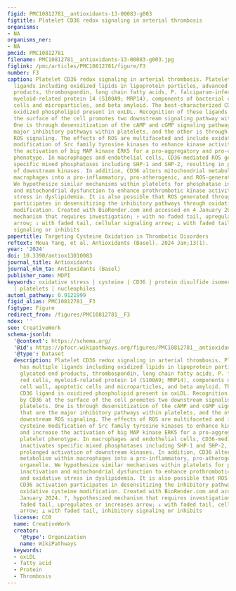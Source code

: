 ```yaml
---
figid: PMC10812781__antioxidants-13-00083-g003
figtitle: Platelet CD36 redox signaling in arterial thrombosis
organisms:
- NA
organisms_ner:
- NA
pmcid: PMC10812781
filename: PMC10812781__antioxidants-13-00083-g003.jpg
figlink: /pmc/articles/PMC10812781/figure/F3
number: F3
caption: Platelet CD36 redox signaling in arterial thrombosis. Platelet CD36 has multiple
  ligands including oxidized lipids in lipoprotein particles, advanced glycated end
  products, thrombospondin, long chain fatty acids, P. falciparum-infected red cells,
  myeloid-related protein 14 (S100A9; MRP14), components of bacterial cell wall, apoptotic
  cells and microparticles, and beta amyloid. The best-characterized CD36 ligand is
  oxidized phospholipid present in oxLDL. Recognition of these ligands by CD36 at
  the surface of the cell promotes two downstream signaling pathway within platelets.
  One is through desensitization of the cAMP and cGMP signaling pathway that are the
  major inhibitory pathways within platelets, and the other is through downstream
  ROS signaling. The effects of ROS are multifaceted and include oxidative cysteine
  modification of Src family tyrosine kinases to enhance kinase activity and increase
  the activation of big MAP kinase ERK5 for a pro-aggregatory and pro-coagulant platelet
  phenotype. In macrophages and endothelial cells, CD36-mediated ROS generation inactivates
  specific mixed phosphatases including SHP-1 and SHP-2, resulting in prolonged activation
  of downstream kinases. In addition, CD36 alters mitochondrial metabolism within
  macrophages into a pro-inflammatory, pro-atherogenic, and ROS-generating organelle.
  We hypothesize similar mechanisms within platelets for phosphatase inactivation
  and mitochondrial dysfunction to enhance prothrombotic kinase activity and oxidative
  stress in dyslipidemia. It is also possible that ROS generated through CD36 activation
  participates in desensitizing the inhibitory pathways through oxidative cysteine
  modification. Created with BioRender.com and accessed on 4 January 2024. ?, hypothesized
  mechanism that requires investigation; ↑ with no faded tail, upregulates or increases
  arrow; ↓ with faded tail, cellular signaling arrow; ⊥ with faded tail, inhibitory
  signaling or inhibits
papertitle: Targeting Cysteine Oxidation in Thrombotic Disorders
reftext: Moua Yang, et al. Antioxidants (Basel). 2024 Jan;13(1).
year: '2024'
doi: 10.3390/antiox13010083
journal_title: Antioxidants
journal_nlm_ta: Antioxidants (Basel)
publisher_name: MDPI
keywords: oxidative stress | cysteine | CD36 | protein disulfide isomerase | thrombosis
  | platelets | nucleophiles
automl_pathway: 0.9121999
figid_alias: PMC10812781__F3
figtype: Figure
redirect_from: /figures/PMC10812781__F3
ndex: ''
seo: CreativeWork
schema-jsonld:
  '@context': https://schema.org/
  '@id': https://pfocr.wikipathways.org/figures/PMC10812781__antioxidants-13-00083-g003.html
  '@type': Dataset
  description: Platelet CD36 redox signaling in arterial thrombosis. Platelet CD36
    has multiple ligands including oxidized lipids in lipoprotein particles, advanced
    glycated end products, thrombospondin, long chain fatty acids, P. falciparum-infected
    red cells, myeloid-related protein 14 (S100A9; MRP14), components of bacterial
    cell wall, apoptotic cells and microparticles, and beta amyloid. The best-characterized
    CD36 ligand is oxidized phospholipid present in oxLDL. Recognition of these ligands
    by CD36 at the surface of the cell promotes two downstream signaling pathway within
    platelets. One is through desensitization of the cAMP and cGMP signaling pathway
    that are the major inhibitory pathways within platelets, and the other is through
    downstream ROS signaling. The effects of ROS are multifaceted and include oxidative
    cysteine modification of Src family tyrosine kinases to enhance kinase activity
    and increase the activation of big MAP kinase ERK5 for a pro-aggregatory and pro-coagulant
    platelet phenotype. In macrophages and endothelial cells, CD36-mediated ROS generation
    inactivates specific mixed phosphatases including SHP-1 and SHP-2, resulting in
    prolonged activation of downstream kinases. In addition, CD36 alters mitochondrial
    metabolism within macrophages into a pro-inflammatory, pro-atherogenic, and ROS-generating
    organelle. We hypothesize similar mechanisms within platelets for phosphatase
    inactivation and mitochondrial dysfunction to enhance prothrombotic kinase activity
    and oxidative stress in dyslipidemia. It is also possible that ROS generated through
    CD36 activation participates in desensitizing the inhibitory pathways through
    oxidative cysteine modification. Created with BioRender.com and accessed on 4
    January 2024. ?, hypothesized mechanism that requires investigation; ↑ with no
    faded tail, upregulates or increases arrow; ↓ with faded tail, cellular signaling
    arrow; ⊥ with faded tail, inhibitory signaling or inhibits
  license: CC0
  name: CreativeWork
  creator:
    '@type': Organization
    name: WikiPathways
  keywords:
  - oxLDL
  - fatty acid
  - Protein
  - Thrombosis
---
```

